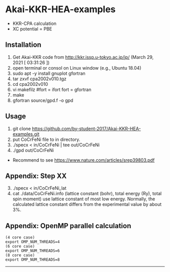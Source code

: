 # Akai-KKR-HEA-examples

* KKR-CPA calculation
* XC potential = PBE


## Installation
1. Get Akai-KKR code from http://kkr.issp.u-tokyo.ac.jp/jp/ (March 29, 2021 [ 03:31:26 ])
2. open terminal or consol on Linux window (e.g., Ubuntu 18.04)
3. sudo apt -y install gnuplot gfortran 
4. tar zxvf cpa2002v010.tgz
5. cd cpa2002v010
6. vi makefilz
	#fort = ifort
	fort = gfortran
7. make
8. gfortran source/gpd.f -o gpd


## Usage
1. git clone https://github.com/by-student-2017/Akai-KKR-HEA-examples.git
2. put CoCrFeNi file to in directory.
3. ./specx < in/CoCrFeNi | tee out/CoCrFeNi
4. ./gpd out/CoCrFeNi


* Recommend to see https://www.nature.com/articles/srep39803.pdf


## Appendix: Step XX
3. ./specx < in/CoCrFeNi_lat
4. cat ./data/CoCrFeNi.info
	(lattice constant (bohr), total energy (Ry), total spin moment)
	use lattice constant of most low energy.
	Normally, the calculated lattice constant differs from the experimental value by about 3%. 


## Appendix: OpenMP parallel calculation
	(4 core case)
	export OMP_NUM_THREADS=4
	(6 core case)
	export OMP_NUM_THREADS=6
	(8 core case)
	export OMP_NUM_THREADS=8
---------- ---------- ---------- ---------- ---------- ---------- ---------- ----------